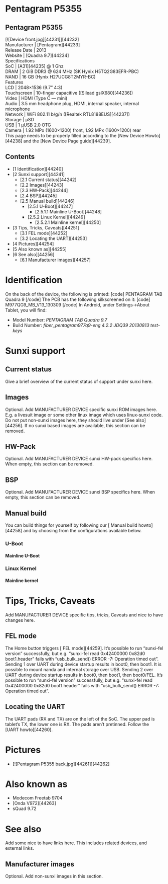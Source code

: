# Pentagram P5355
Pentagram P5355  
---  
[![Device front.jpg][44231]][44232]  
Manufacturer |  [Pentagram][44233]  
Release Date |  2013  
Website |  [Quadra 9.7][44234]  
Specifications   
SoC |  [A31][44235] @ 1 Ghz   
DRAM |  2 GiB DDR3 @ 624 MHz (SK Hynix H5TQ2G83EFR-PBC)   
NAND |  16 GB (Hynix H27UCG8T2MYR-BC)   
Features   
LCD |  2048×1536 (9.7” 4:3)   
Touchscreen |  10-finger capacitive ([Silead gslX680][44236])   
Video |  HDMI (Type C — mini)   
Audio |  3.5 mm headphone plug, HDMI, internal speaker, internal microphone   
Network |  WiFi 802.11 b/g/n ([Realtek RTL8188EUS][44237])   
Storage |  µSD   
USB |  1 µUSB 2.0 OTG   
Camera |  1.92 MPx (1600×1200) front, 1.92 MPx (1600×1200) rear   
This page needs to be properly filled according to the [New Device Howto][44238] and the [New Device Page guide][44239].
  

## Contents
  * [1 Identification][44240]
  * [2 Sunxi support][44241]
    * [2.1 Current status][44242]
    * [2.2 Images][44243]
    * [2.3 HW-Pack][44244]
    * [2.4 BSP][44245]
    * [2.5 Manual build][44246]
      * [2.5.1 U-Boot][44247]
        * [2.5.1.1 Mainline U-Boot][44248]
      * [2.5.2 Linux Kernel][44249]
        * [2.5.2.1 Mainline kernel][44250]
  * [3 Tips, Tricks, Caveats][44251]
    * [3.1 FEL mode][44252]
    * [3.2 Locating the UART][44253]
  * [4 Pictures][44254]
  * [5 Also known as][44255]
  * [6 See also][44256]
    * [6.1 Manufacturer images][44257]

# Identification
On the back of the device, the following is printed: 
[code] 
    PENTAGRAM
    TAB Quadra 9
[/code]
The PCB has the following silkscreened on it: 
[code] 
    M977QG9_MB_V13_130309
[/code]
In Android, under Settings→About Tablet, you will find: 
  * Model Number: _PENTAGRAM TAB Quadra 9.7_
  * Build Number: _fiber_pentagram977q9-eng 4.2.2 JDQ39 20130813 test-keys_

# Sunxi support
## Current status
Give a brief overview of the current status of support under sunxi here.
## Images
Optional. Add MANUFACTURER DEVICE specific sunxi ROM images here. E.g. a livesuit image or some other linux image which uses linux-sunxi code. Do not put non-sunxi images here, they should live under [See also][44256]. If no sunxi based images are available, this section can be removed.
## HW-Pack
Optional. Add MANUFACTURER DEVICE sunxi HW-pack specifics here. When empty, this section can be removed.
## BSP
Optional. Add MANUFACTURER DEVICE sunxi BSP specifics here. When empty, this section can be removed.
## Manual build
You can build things for yourself by following our [ Manual build howto][44258] and by choosing from the configurations available below. 
### U-Boot
#### Mainline U-Boot
### Linux Kernel
#### Mainline kernel
# Tips, Tricks, Caveats
Add MANUFACTURER DEVICE specific tips, tricks, Caveats and nice to have changes here.
## FEL mode
The Home button triggers [ FEL mode][44259]. It’s possible to run “sunxi-fel version” successfully, but e.g. “sunxi-fel read 0x42400000 0x82d0 boot1.header” fails with “usb_bulk_send() ERROR -7: Operation timed out”. 
Sending 1 over UART during device startup results in boot0, then boot1. It is possible to mount nanda and internal storage over USB. 
Sending 2 over UART during device startup results in boot0, then boot1, then boot0/FEL. It’s possible to run “sunxi-fel version” successfully, but e.g. “sunxi-fel read 0x42400000 0x82d0 boot1.header” fails with “usb_bulk_send() ERROR -7: Operation timed out”. 
  

## Locating the UART
The UART pads (RX and TX) are on the left of the SoC. The upper pad is tablet’s TX, the lower one is RX. The pads aren’t pretinned. Follow the [UART howto][44260]. 
# Pictures
  * [![Pentagram P5355 back.jpg][44261]][44262]

# Also known as
  * Modecom Freetab 9704
  * [Onda V972][44263]
  * sQuad 9.72

# See also
Add some nice to have links here. This includes related devices, and external links.
## Manufacturer images
Optional. Add non-sunxi images in this section.
